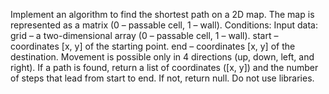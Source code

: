 Implement an algorithm to find the shortest path on a 2D map. The map is represented as a matrix (0 – passable cell, 1 – wall).
Conditions:
Input data:
grid – a two-dimensional array (0 – passable cell, 1 – wall).
start – coordinates [x, y] of the starting point.
end – coordinates [x, y] of the destination.
Movement is possible only in 4 directions (up, down, left, and right).
If a path is found, return a list of coordinates ([x, y]) and the number of steps that
lead from start to end. If not, return null.
Do not use libraries.
